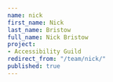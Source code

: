 ```yaml
---
name: nick
first_name: Nick
last_name: Bristow
full_name: Nick Bristow
project:
- Accessibility Guild
redirect_from: "/team/nick/"
published: true
---
```


